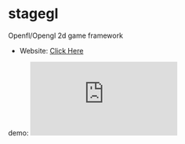 # stagegl
Openfl/Opengl 2d game framework



* Website: [Click Here](http://djoker-soft.tk/)



demo:
![log](https://9593cfdb04fce67dcc487059360cf1ebd81eb199.googledrive.com/host/0B9n2UEk_-VqyNVAwdHgwT3p1Unc/html5/stagegl/blastergl/index.html)
